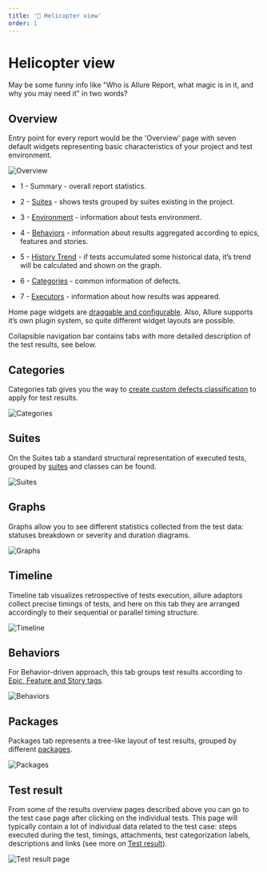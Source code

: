 ```yaml
---
title: '🚁 Helicopter view'
order: 1
---
```


# Helicopter view


May be some funny info like "Who is Allure Report, what magic is in it, and why you may need it" in two words?

## Overview

Entry point for every report would be the 'Overview' page with seven default widgets representing basic characteristics of your project and test environment.

![Overview](../images/tab_overview.png)

- 1 - Summary - overall report statistics.

- 2 - [Suites]() - shows tests grouped by suites existing in the project.

- 3 - [Environment](../useful_features#environment) - information about tests environment.

- 4 - [Behaviors]() - information about results aggregated according to epics, features and stories.

- 5 - [History Trend]() - if tests accumulated some historical data, it’s trend will be calculated and shown on the graph.

- 6 - [Categories](../useful_features#categories) - common information of defects.

- 7 - [Executors](../quick_start#executors) - information about how results was appeared.

Home page widgets are [draggable and configurable](../widgets). Also, Allure supports it’s own plugin system, so quite different widget layouts are possible.

Collapsible navigation bar contains tabs with more detailed description of the test results, see below.

## Categories

Categories tab gives you the way to [create custom defects classification](../useful_features#categories) to apply for test results.

![Categories](../images/tab_categories.png)

## Suites

On the Suites tab a standard structural representation of executed tests, grouped by [suites]() and classes can be found.

![Suites](../images/tab_suites.png)

## Graphs

Graphs allow you to see different statistics collected from the test data: statuses breakdown or severity and duration diagrams.

![Graphs](../images/tab_graphs.png)

## Timeline

Timeline tab visualizes retrospective of tests execution, allure adaptors collect precise timings of tests, and here on this tab they are arranged accordingly to their sequential or parallel timing structure.

![Timeline](../images/tab_timeline.png)

## Behaviors

For Behavior-driven approach, this tab groups test results according to [Epic, Feature and Story tags]().

![Behaviors](../images/tab_behaviors.png)


## Packages

Packages tab represents a tree-like layout of test results, grouped by different [packages]().

![Packages](../images/tab_packages.png)


## Test result

From some of the results overview pages described above you can go to the test case page after clicking on the individual tests. This page will typically contain a lot of individual data related to the test case: steps executed during the test, timings, attachments, test categorization labels, descriptions and links (see more on [Test result](../test_result_page)).

![Test result page](../images/testcase.png)
